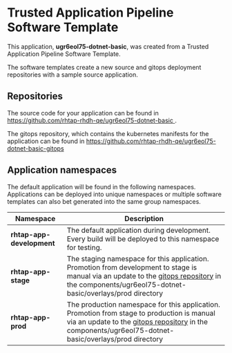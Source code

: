 # Trusted Application Pipeline Software Template

This application, **ugr6eol75-dotnet-basic**, was created from a Trusted Application Pipeline Software Template.

The software templates create a new source and gitops deployment repositories with a sample source application. 

## Repositories

The source code for your application can be found in [https://github.com/rhtap-rhdh-qe/ugr6eol75-dotnet-basic ](https://github.com/rhtap-rhdh-qe/ugr6eol75-dotnet-basic ).
 
The gitops repository, which contains the kubernetes manifests for the application can be found in 
[https://github.com/rhtap-rhdh-qe/ugr6eol75-dotnet-basic-gitops ](https://github.com/rhtap-rhdh-qe/ugr6eol75-dotnet-basic-gitops ) 

## Application namespaces 

The default application will be found in the following namespaces. Applications can be deployed into unique namespaces or multiple software templates can also bet generated into the same group namespaces.  

|  Namespace   |  Description   |  
| -------- | -------- |   
| **rhtap-app-development** | The default application during development. Every build will be deployed to this namespace for testing. | 
| **rhtap-app-stage** | The staging namespace for this application. Promotion from development to stage is manual via an update to the [gitops repository](https://github.com/rhtap-rhdh-qe/ugr6eol75-dotnet-basic-gitops ) in the components/ugr6eol75-dotnet-basic/overlays/prod directory |  
| **rhtap-app-prod** | The production namespace for this application. Promotion from stage to production is manual via an update to the [gitops repository](https://github.com/rhtap-rhdh-qe/ugr6eol75-dotnet-basic-gitops ) in the components/ugr6eol75-dotnet-basic/overlays/prod directory | 